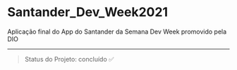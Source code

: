 # Santander_Dev_Week2021
Aplicação final do App do Santander da Semana Dev Week promovido pela DIO

---

> Status do Projeto: concluído :white_check_mark:

